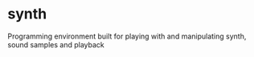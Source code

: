 # synth
Programming environment built for playing with and manipulating synth, sound samples and playback
